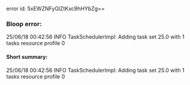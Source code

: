 error id: 5xEWZNFyGlZtKxc9hHYbZg==
### Bloop error:

25/06/18 00:42:56 INFO TaskSchedulerImpl: Adding task set 25.0 with 1 tasks resource profile 0
#### Short summary: 

25/06/18 00:42:56 INFO TaskSchedulerImpl: Adding task set 25.0 with 1 tasks resource profile 0